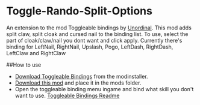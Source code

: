 # Toggle-Rando-Split-Options
An extension to the mod Toggleable bindings by [Unordinal](https://github.com/Unordinal). This mod adds split claw, split cloak and cursed nail to the binding list. To use, select the part of cloak/claw/nail you dont want and click apply. Currently there's binding for LeftNail, RightNail, Upslash, Pogo, LeftDash, RightDash, LeftClaw and RightClaw

##How to use
- [Download Toggleable Bindings](https://github.com/Unordinal/HollowKnight.ToggleableBindings) from the modinstaller.
- [Download this mod](https://github.com/TheMulhima/Toggle-Rando-Split-Options/releases/latest) and place it in the mods folder.
- Open the toggleable binding menu ingame and bind what skill you don't want to use.
[Toggleable Bindings Readme](https://github.com/Unordinal/HollowKnight.ToggleableBindings/blob/master/README.md)
